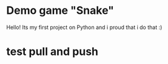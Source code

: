 # Demo game "Snake"
Hello! Its my first project on Python and i proud that i do that :)
# test pull and push
